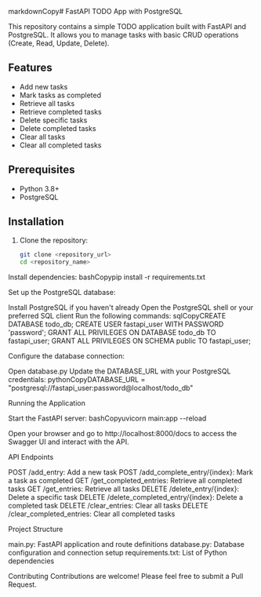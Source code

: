markdownCopy# FastAPI TODO App with PostgreSQL

This repository contains a simple TODO application built with FastAPI and PostgreSQL. It allows you to manage tasks with basic CRUD operations (Create, Read, Update, Delete).

## Features

- Add new tasks
- Mark tasks as completed
- Retrieve all tasks
- Retrieve completed tasks
- Delete specific tasks
- Delete completed tasks
- Clear all tasks
- Clear all completed tasks

## Prerequisites

- Python 3.8+
- PostgreSQL

## Installation

1. Clone the repository:
   ```bash
   git clone <repository_url>
   cd <repository_name>

Install dependencies:
bashCopypip install -r requirements.txt

Set up the PostgreSQL database:

Install PostgreSQL if you haven't already
Open the PostgreSQL shell or your preferred SQL client
Run the following commands:
sqlCopyCREATE DATABASE todo_db;
CREATE USER fastapi_user WITH PASSWORD 'password';
GRANT ALL PRIVILEGES ON DATABASE todo_db TO fastapi_user;
GRANT ALL PRIVILEGES ON SCHEMA public TO fastapi_user;



Configure the database connection:

Open database.py
Update the DATABASE_URL with your PostgreSQL credentials:
pythonCopyDATABASE_URL = "postgresql://fastapi_user:password@localhost/todo_db"




Running the Application

Start the FastAPI server:
bashCopyuvicorn main:app --reload

Open your browser and go to http://localhost:8000/docs to access the Swagger UI and interact with the API.

API Endpoints

POST /add_entry: Add a new task
POST /add_complete_entry/{index}: Mark a task as completed
GET /get_completed_entries: Retrieve all completed tasks
GET /get_entries: Retrieve all tasks
DELETE /delete_entry/{index}: Delete a specific task
DELETE /delete_completed_entry/{index}: Delete a completed task
DELETE /clear_entries: Clear all tasks
DELETE /clear_completed_entries: Clear all completed tasks

Project Structure

main.py: FastAPI application and route definitions
database.py: Database configuration and connection setup
requirements.txt: List of Python dependencies

Contributing
Contributions are welcome! Please feel free to submit a Pull Request.
